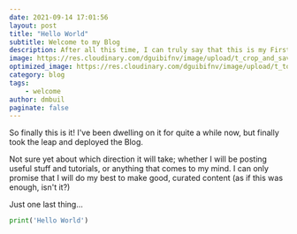 ```yaml
---
date: 2021-09-14 17:01:56
layout: post
title: "Hello World"
subtitle: Welcome to my Blog
description: After all this time, I can truly say that this is my First page to this blog. Finally.
image: https://res.cloudinary.com/dguibifnv/image/upload/t_crop_and_save/v1666204556/dmbuil-github-pages/hello-world_gheqhg.jpg
optimized_image: https://res.cloudinary.com/dguibifnv/image/upload/t_to_thumbnail/v1666204556/dmbuil-github-pages/hello-world_gheqhg.jpg
category: blog
tags:
    - welcome
author: dmbuil
paginate: false
---
```


So finally this is it!
I've been dwelling on it for quite a while now, but finally took the leap and deployed the Blog.

Not sure yet about which direction it will take; whether I will be posting useful stuff and tutorials, or anything that comes to my mind.
I can only promise that I will do my best to make good, curated content (as if this was enough, isn't it?)

Just one last thing... 

```python
print('Hello World')
```
